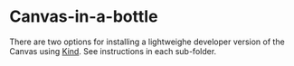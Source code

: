 ﻿
# Canvas-in-a-bottle

There are two options for installing a lightweighe developer version of the Canvas using [Kind](https://kind.sigs.k8s.io/). See instructions in each sub-folder.
